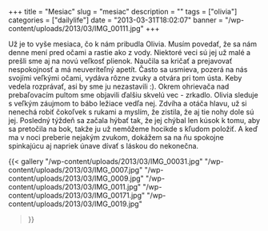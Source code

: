 +++
title = "Mesiac"
slug = "mesiac"
description = ""
tags = ["olivia"]
categories = ["dailylife"]
date = "2013-03-31T18:02:07"
banner = "/wp-content/uploads/2013/03/IMG_00111.jpg"
+++

Už je to vyše mesiaca, čo k nám pribudla Olivia. Musím povedať, že sa nám denne mení pred očami a rastie ako z vody. Niektoré veci sú jej už malé a
prešli sme aj na novú veľkosť plienok. Naučila sa kričať a prejavovať nespokojnosť a má
neuveriteľný apetít. Často sa usmieva, pozerá na nás svojími veľkými očami, vydáva rôzne zvuky a
otvára pri tom ústa. Keby vedela rozprávať, asi by sme ju nezastavili :). Okrem ohrievača nad
prebaľovacím pultom sme objavili ďalšiu skvelú vec - zrkadlo. Olivia sleduje s veľkým záujmom to
bábo ležiace vedľa nej. Zdvíha a otáča hlavu, už si nenechá robiť čokoľvek s rukami a myslím, že
zistila, že aj tie nohy dole sú jej. Posledný týždeň sa začala hýbať tak, že jej chýbal len kúsok k
tomu, aby sa pretočila na bok, takže ju už nemôžeme hocikde s kľudom položiť. A keď ma v noci
preberie nejakým zvukom, dokážem sa na ňu spokojne spinkajúcu aj napriek únave dívať s láskou do
nekonečna.

{{< gallery
    "/wp-content/uploads/2013/03/IMG_00031.jpg"
    "/wp-content/uploads/2013/03/IMG_0007.jpg"
    "/wp-content/uploads/2013/03/IMG_0009.jpg"
    "/wp-content/uploads/2013/03/IMG_0011.jpg"
    "/wp-content/uploads/2013/03/IMG_00171.jpg"
    "/wp-content/uploads/2013/03/IMG_0019.jpg"
>}}
